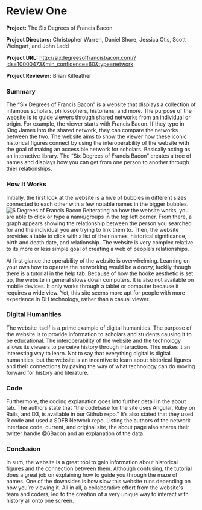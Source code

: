 # Review One
 
**Project:**
The Six Degrees of Francis Bacon
 
**Project Directors:** 
Christopher Warren, Daniel Shore, Jessica Otis, Scott Weingart, and John Ladd
 
**Project URL:**  http://sixdegreesoffrancisbacon.com/?ids=10000473&min_confidence=60&type=network
 
**Project Reviewer:**
Brian Kilfeather

### Summary

The “Six Degrees of Francis Bacon” is a website that displays a collection of infamous scholars, philosophers, historians, and more. The purpose of the website is to guide viewers through shared networks from an individual or origin. For example, the viewer starts with Francis Bacon. If they type in King James into the shared network, they can compare the networks between the two. The website aims to show the viewer how these iconic historical figures connect by using the interoperability of the website with the goal of making an accessible network for scholars. Basically acting as an interactive library. The “Six Degrees of Francis Bacon” creates a tree of names and displays how you can get from one person to another through thier relationships. 

### How It Works

Initially, the first look at the website is a hive of bubbles in different sizes connected to each other with a few notable names in the bigger bubbles.
![6 Degrees of Francis Bacon](https://bkilfeather.github.io/Brian-KilfeatherCNU/images/FrancisBacon.jpg)
Reiterating on how the website works, you are able to click or type a name/groups in the top left corner. From there, a graph appears showing the relationship between the person you searched for and the individual you are trying to link them to. Then, the website provides a table to click with a list of their names, historical significance, birth and death date, and relationship. The website is very complex relative to its more or less simple goal of creating a web of people’s relationships. 

At first glance the operability of the website is overwhelming. Learning on your own how to operate the networking would be a doozy; luckily though there is a tutorial in the help tab. Because of how the hooke aesthetic is set up, the website in general slows down computers. It is also not available on mobile devices. It only works through a tablet or computer because it requires a wide view. Yet, this site seems more apt for people with more experience in DH technology, rather than a casual viewer.  

### Digital Humanities

The website itself is a prime example of digital humanities. The purpose of the website is to provide information to scholars and students causing it to be educational. The interoperability of the website and the technology allows its viewers to perceive history through interaction. This makes it an interesting way to learn. Not to say that everything digital is digital humanities, but the website is an incentive to learn about historical figures and their connections by paving the way of what technology can do moving forward for history and literature. 

### Code

Furthermore, the coding explanation goes into further detail in the about tab. The authors state that “the codebase for the site uses Angular, Ruby on Rails, and D3, is available in our Github repo.” It’s also stated that they used R code and used a SDFB Network repo. Listing the authors of the network interface code, current, and original site, the about page also shares their twitter handle @6Bacon and an explanation of the data. 

### Conclusion

In sum, the website is a great tool to gain information about historical figures and the connection between them. Although confusing, the tutorial does a great job on explaining how to guide you through the maze of names. One of the downsides is how slow this website runs depending on how you’re viewing it. All in all, a collaborative effort from the website's team and coders, led to the creation of a very unique way to interact with history all onto one screen.
